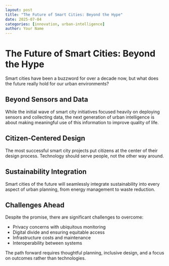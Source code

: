 ```yaml
---
layout: post
title: "The Future of Smart Cities: Beyond the Hype"
date: 2025-07-04
categories: [innovation, urban-intelligence]
author: Your Name
---
```


# The Future of Smart Cities: Beyond the Hype

Smart cities have been a buzzword for over a decade now, but what does the future really hold for our urban environments?

## Beyond Sensors and Data

While the initial wave of smart city initiatives focused heavily on deploying sensors and collecting data, the next generation of urban intelligence is about making meaningful use of this information to improve quality of life.

## Citizen-Centered Design

The most successful smart city projects put citizens at the center of their design process. Technology should serve people, not the other way around.

## Sustainability Integration

Smart cities of the future will seamlessly integrate sustainability into every aspect of urban planning, from energy management to waste reduction.

## Challenges Ahead

Despite the promise, there are significant challenges to overcome:

- Privacy concerns with ubiquitous monitoring
- Digital divide and ensuring equitable access
- Infrastructure costs and maintenance
- Interoperability between systems

The path forward requires thoughtful planning, inclusive design, and a focus on outcomes rather than technologies.
